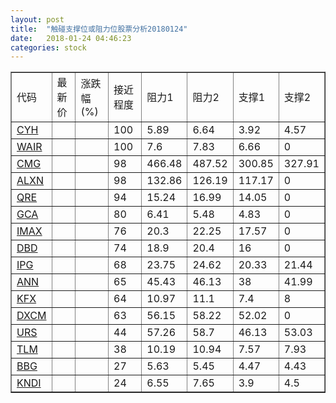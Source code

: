 ```yaml
---
layout: post
title:  "触碰支撑位或阻力位股票分析20180124"
date:   2018-01-24 04:46:23
categories: stock
---
```

<script type="text/javascript">
var stockList = []
stockList.push('gb_cyh');
stockList.push('gb_wair');
stockList.push('gb_cmg');
stockList.push('gb_alxn');
stockList.push('gb_qre');
stockList.push('gb_gca');
stockList.push('gb_imax');
stockList.push('gb_dbd');
stockList.push('gb_ipg');
stockList.push('gb_ann');
stockList.push('gb_kfx');
stockList.push('gb_dxcm');
stockList.push('gb_urs');
stockList.push('gb_tlm');
stockList.push('gb_bbg');
stockList.push('gb_kndi');
</script>
<table border="1">
 <tr>
 <td>代码</td>
 <td>最新价</td>
 <td>涨跌幅(%)</td>
 <td>接近程度</td>
 <td>阻力1</td>
 <td>阻力2</td>
 <td>支撑1</td>
 <td>支撑2</td>
</tr>
  <tr id="cyh" class="red">
  <td><a href="http://stock.finance.sina.com.cn/usstock/quotes/CYH.html" target="_blank">CYH</a></td><td></td><td></td><td>100</td><td>5.89</td><td>6.64</td><td>3.92</td><td>4.57</td></tr>
  <tr id="wair" class="red">
  <td><a href="http://stock.finance.sina.com.cn/usstock/quotes/WAIR.html" target="_blank">WAIR</a></td><td></td><td></td><td>100</td><td>7.6</td><td>7.83</td><td>6.66</td><td>0</td></tr>
  <tr id="cmg" class="green">
  <td><a href="http://stock.finance.sina.com.cn/usstock/quotes/CMG.html" target="_blank">CMG</a></td><td></td><td></td><td>98</td><td>466.48</td><td>487.52</td><td>300.85</td><td>327.91</td></tr>
  <tr id="alxn" class="red">
  <td><a href="http://stock.finance.sina.com.cn/usstock/quotes/ALXN.html" target="_blank">ALXN</a></td><td></td><td></td><td>98</td><td>132.86</td><td>126.19</td><td>117.17</td><td>0</td></tr>
  <tr id="qre" class="red">
  <td><a href="http://stock.finance.sina.com.cn/usstock/quotes/QRE.html" target="_blank">QRE</a></td><td></td><td></td><td>94</td><td>15.24</td><td>16.99</td><td>14.05</td><td>0</td></tr>
  <tr id="gca" class="green">
  <td><a href="http://stock.finance.sina.com.cn/usstock/quotes/GCA.html" target="_blank">GCA</a></td><td></td><td></td><td>80</td><td>6.41</td><td>5.48</td><td>4.83</td><td>0</td></tr>
  <tr id="imax" class="red">
  <td><a href="http://stock.finance.sina.com.cn/usstock/quotes/IMAX.html" target="_blank">IMAX</a></td><td></td><td></td><td>76</td><td>20.3</td><td>22.25</td><td>17.57</td><td>0</td></tr>
  <tr id="dbd" class="red">
  <td><a href="http://stock.finance.sina.com.cn/usstock/quotes/DBD.html" target="_blank">DBD</a></td><td></td><td></td><td>74</td><td>18.9</td><td>20.4</td><td>16</td><td>0</td></tr>
  <tr id="ipg" class="green">
  <td><a href="http://stock.finance.sina.com.cn/usstock/quotes/IPG.html" target="_blank">IPG</a></td><td></td><td></td><td>68</td><td>23.75</td><td>24.62</td><td>20.33</td><td>21.44</td></tr>
  <tr id="ann" class="red">
  <td><a href="http://stock.finance.sina.com.cn/usstock/quotes/ANN.html" target="_blank">ANN</a></td><td></td><td></td><td>65</td><td>45.43</td><td>46.13</td><td>38</td><td>41.99</td></tr>
  <tr id="kfx" class="green">
  <td><a href="http://stock.finance.sina.com.cn/usstock/quotes/KFX.html" target="_blank">KFX</a></td><td></td><td></td><td>64</td><td>10.97</td><td>11.1</td><td>7.4</td><td>8</td></tr>
  <tr id="dxcm" class="red">
  <td><a href="http://stock.finance.sina.com.cn/usstock/quotes/DXCM.html" target="_blank">DXCM</a></td><td></td><td></td><td>63</td><td>56.15</td><td>58.22</td><td>52.02</td><td>0</td></tr>
  <tr id="urs" class="green">
  <td><a href="http://stock.finance.sina.com.cn/usstock/quotes/URS.html" target="_blank">URS</a></td><td></td><td></td><td>44</td><td>57.26</td><td>58.7</td><td>46.13</td><td>53.03</td></tr>
  <tr id="tlm" class="green">
  <td><a href="http://stock.finance.sina.com.cn/usstock/quotes/TLM.html" target="_blank">TLM</a></td><td></td><td></td><td>38</td><td>10.19</td><td>10.94</td><td>7.57</td><td>7.93</td></tr>
  <tr id="bbg" class="red">
  <td><a href="http://stock.finance.sina.com.cn/usstock/quotes/BBG.html" target="_blank">BBG</a></td><td></td><td></td><td>27</td><td>5.63</td><td>5.45</td><td>4.47</td><td>4.43</td></tr>
  <tr id="kndi" class="red">
  <td><a href="http://stock.finance.sina.com.cn/usstock/quotes/KNDI.html" target="_blank">KNDI</a></td><td></td><td></td><td>24</td><td>6.55</td><td>7.65</td><td>3.9</td><td>4.5</td></tr>
</table>
